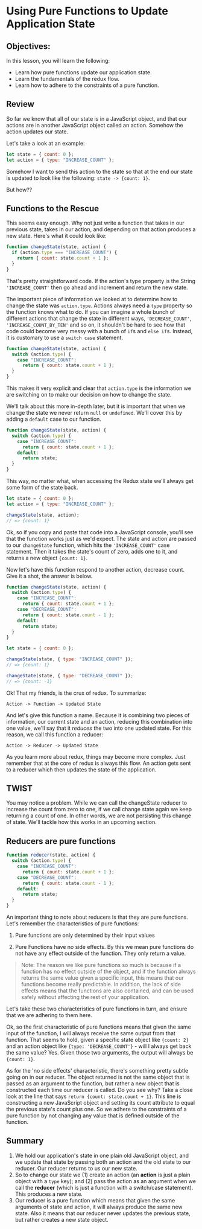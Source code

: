 # Using Pure Functions to Update Application State

## Objectives:

In this lesson, you will learn the following:

- Learn how pure functions update our application state.
- Learn the fundamentals of the redux flow.
- Learn how to adhere to the constraints of a pure function.

## Review

So far we know that all of our state is in a JavaScript object, and that our
actions are in another JavaScript object called an action. Somehow the action
updates our state.

Let's take a look at an example:

```js
let state = { count: 0 };
let action = { type: "INCREASE_COUNT" };
```

Somehow I want to send this action to the state so that at the end our state is
updated to look like the following: `state -> {count: 1}`.

But how??

## Functions to the Rescue

This seems easy enough. Why not just write a function that takes in our previous
state, takes in our action, and depending on that action produces a new state.
Here's what it could look like:

```js
function changeState(state, action) {
  if (action.type === "INCREASE_COUNT") {
    return { count: state.count + 1 };
  }
}
```

That's pretty straightforward code. If the action's type property is the String
`'INCREASE_COUNT'` then go ahead and increment and return the new state.

The important piece of information we looked at to determine how to change the
state was `action.type`. Actions always need a `type` property so the function
knows what to do. If you can imagine a whole bunch of different actions that
change the state in different ways, `'DECREASE_COUNT'`,
`'INCREASE_COUNT_BY_TEN'` and so on, it shouldn't be hard to see how that code
could become very messy with a bunch of `if`s and `else if`s. Instead, it is
customary to use a `switch case` statement.

```js
function changeState(state, action) {
  switch (action.type) {
    case "INCREASE_COUNT":
      return { count: state.count + 1 };
  }
}
```

This makes it very explicit and clear that `action.type` is the information we
are switching on to make our decision on how to change the state.

We'll talk about this more in-depth later, but it is important that when we
change the state we never return `null` or `undefined`. We'll cover this by
adding a `default` case to our function.

```js
function changeState(state, action) {
  switch (action.type) {
    case "INCREASE_COUNT":
      return { count: state.count + 1 };
    default:
      return state;
  }
}
```

This way, no matter what, when accessing the Redux state we'll always get some
form of the state back.

```js
let state = { count: 0 };
let action = { type: "INCREASE_COUNT" };

changeState(state, action);
// => {count: 1}
```

Ok, so if you copy and paste that code into a JavaScript console, you'll see
that the function works just as we'd expect. The state and action are passed to
our `changeState` function, which hits the `'INCREASE_COUNT'` case statement.
Then it takes the state's count of zero, adds one to it, and returns a new
object `{count: 1}`.

Now let's have this function respond to another action, decrease count. Give it
a shot, the answer is below.

```js
function changeState(state, action) {
  switch (action.type) {
    case "INCREASE_COUNT":
      return { count: state.count + 1 };
    case "DECREASE_COUNT":
      return { count: state.count - 1 };
    default:
      return state;
  }
}

let state = { count: 0 };

changeState(state, { type: "INCREASE_COUNT" });
// => {count: 1}

changeState(state, { type: "DECREASE_COUNT" });
// => {count: -1}
```

Ok! That my friends, is the crux of redux. To summarize:

```
Action -> Function -> Updated State
```

And let's give this function a name. Because it is combining two pieces of
information, our current state and an action, reducing this combination into one
value, we'll say that it _reduces_ the two into one updated state. For this
reason, we call this function a reducer:

```
Action -> Reducer -> Updated State
```

As you learn more about redux, things may become more complex. Just remember
that at the core of redux is always this flow. An action gets sent to a reducer
which then updates the state of the application.

## TWIST

You may notice a problem. While we can call the changeState reducer to increase
the count from zero to one, if we call change state again we keep returning a
count of one. In other words, we are not persisting this change of state. We'll
tackle how this works in an upcoming section.

## Reducers are pure functions

```js
function reducer(state, action) {
  switch (action.type) {
    case "INCREASE_COUNT":
      return { count: state.count + 1 };
    case "DECREASE_COUNT":
      return { count: state.count - 1 };
    default:
      return state;
  }
}
```

An important thing to note about reducers is that they are pure functions. Let's
remember the characteristics of pure functions:

1. Pure functions are only determined by their input values

2. Pure Functions have no side effects. By this we mean pure functions do not have
   any effect outside of the function. They only return a value.

> Note: The reason we like pure functions so much is because if a function has
> no effect outside of the object, and if the function always returns the same
> value given a specific input, this means that our functions become really
> predictable. In addition, the lack of side effects means that the functions are
> also contained, and can be used safely without affecting the rest of your
> application.

Let's take these two characteristics of pure functions in turn, and ensure that
we are adhering to them here.

Ok, so the first characteristic of pure functions means that given the same
input of the function, I will always receive the same output from that function.
That seems to hold, given a specific state object like `{count: 2}` and an
action object like `{type: 'DECREASE_COUNT'}` - will I always get back the same
value? Yes. Given those two arguments, the output will always be `{count: 1}`.

As for the 'no side effects' characteristic, there's something pretty subtle
going on in our reducer. The object returned is not the same object that is
passed as an argument to the function, but rather a new object that is
constructed each time our reducer is called. Do you see why? Take a close look
at the line that says `return {count: state.count + 1}`. This line is
constructing a new JavaScript object and setting its count attribute to equal
the previous state's count plus one. So we adhere to the constraints of a pure
function by not changing any value that is defined outside of the function.

## Summary

1. We hold our application's state in one plain old JavaScript object, and we
   update that state by passing both an action and the old state to our reducer.
   Our reducer returns to us our new state.
2. So to change our state we (1) create an action (an **action** is just a plain
   object with a `type` key); and (2) pass the action as an argument when we call
   the **reducer** (which is just a function with a switch/case statement). This
   produces a new state.
3. Our reducer is a pure function which means that given the same arguments of
   state and action, it will always produce the same new state. Also it means that
   our reducer never updates the previous state, but rather creates a new state
   object.
